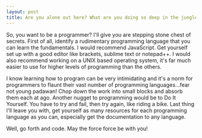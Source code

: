 ```yaml
---
layout: post
title: Are you alone out here? What are you doing so deep in the jungle...
---
```


So, you want to be a programmer? I'll give you are stepping stone chest of secrets. First of all, identify a rudimentary programming language that you can learn the fundamentals. I would recommend JavaScript. Get yourself set up with a good editor like brackets, sublime text or notepad++. I would also recommend working on a UNIX based operating system, it's far much easier to use for higher levels of programming than the others.

I know learning how to program can be very intimidating and it's a norm for programmers to flaunt their vast number of programming languages...fear not young padawan! Chop down the work into small blocks and absorb them each at ago. Another nugget to programming would be to Do It Yourself. You have to try and fail, then try again, like riding a bike. Last thing I'll leave you with, get yourself as many resources for each programming language as you can, especially get the documentation to any language.

Well, go forth and code. May the force force be with you!